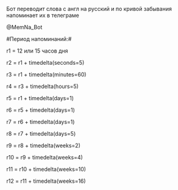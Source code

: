 Бот переводит слова с англ на русский и по кривой забывания напоминает их в телеграме 

@MemNa_Bot


#Период напоминаний:#

r1 = 12 или 15 часов дня

r2 = r1 + timedelta(seconds=5)

r3 = r1 + timedelta(minutes=60)

r4 = r3 + timedelta(hours=5)

r5 = r1 + timedelta(days=1)

r6 = r5 + timedelta(days=1)

r7 = r6 + timedelta(days=1)

r8 = r7 + timedelta(days=5)

r9 = r8 + timedelta(weeks=2)

r10 = r9 + timedelta(weeks=4)

r11 = r10 + timedelta(weeks=10)

r12 = r11 + timedelta(weeks=16)